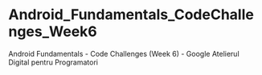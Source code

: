 # Android_Fundamentals_CodeChallenges_Week6
Android Fundamentals - Code Challenges (Week 6) - Google Atelierul Digital pentru Programatori
